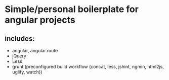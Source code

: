 # Simple/personal boilerplate for angular projects

## includes:
 - angular, angular.route
 - jQuery
 - Less
 - grunt (preconfigured build workflow (concat, less, jshint, ngmin, html2js, uglify, watch))

